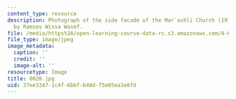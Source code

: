 ```yaml
---
content_type: resource
description: Photograph of the side facade of the Mar`ashli Church (1970's) designed
  by Ramses Wissa Wasef.
file: /media/https%3A/open-learning-course-data-rc.s3.amazonaws.com/4-615-the-architecture-of-cairo-spring-2002/37ee33471c4f6bbfb48df5e05ea1e8fd_0020.jpg
file_type: image/jpeg
image_metadata:
  caption: ''
  credit: ''
  image-alt: ''
resourcetype: Image
title: 0020.jpg
uid: 37ee3347-1c4f-6bbf-b48d-f5e05ea1e8fd
---
```

